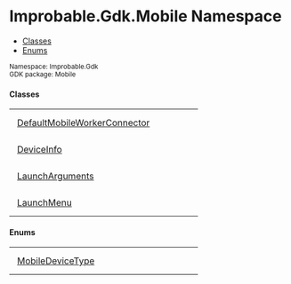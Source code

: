 
# Improbable.Gdk.Mobile Namespace
<nav id="pageToc" class="page-toc"><ul><li><a href="#classes">Classes</a>
<li><a href="#enums">Enums</a>
</ul></nav>
<sup>
Namespace: Improbable.Gdk<br/>
GDK package: Mobile<br />
</sup>


</p>

#### Classes

<table>
<tr>
<td style="padding: 14px; border: none; width: 28ch"><a href="{{urlRoot}}/api/mobile/default-mobile-worker-connector">DefaultMobileWorkerConnector</a></td>
<td style="padding: 14px; border: none;"></td>
</tr>
<tr>
<td style="padding: 14px; border: none; width: 28ch"><a href="{{urlRoot}}/api/mobile/device-info">DeviceInfo</a></td>
<td style="padding: 14px; border: none;"></td>
</tr>
<tr>
<td style="padding: 14px; border: none; width: 28ch"><a href="{{urlRoot}}/api/mobile/launch-arguments">LaunchArguments</a></td>
<td style="padding: 14px; border: none;"></td>
</tr>
<tr>
<td style="padding: 14px; border: none; width: 28ch"><a href="{{urlRoot}}/api/mobile/launch-menu">LaunchMenu</a></td>
<td style="padding: 14px; border: none;"></td>
</tr>
</table>





</p>

#### Enums

<table>
<tr>
<td style="padding: 14px; border: none; width: 28ch"><a href="{{urlRoot}}/api/mobile/mobile-device-type">MobileDeviceType</a></td>
<td style="padding: 14px; border: none;"></td>
</tr>
</table>



